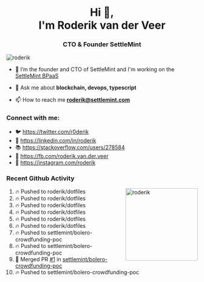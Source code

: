 <h1 align="center">Hi 👋,<br/> I'm Roderik van der Veer</h1>
<h3 align="center">CTO & Founder SettleMint</h3>

<p align="left"> <img src="https://komarev.com/ghpvc/?username=roderik" alt="roderik" /> </p>

- 🔭 I’m the founder and CTO of SettleMint and I'm working on the [SettleMint BPaaS](https://settlemint.com)

- 💬 Ask me about **blockchain, devops, typescript**

- 📫 How to reach me **roderik@settlemint.com**



### Connect with me:

- 🐦 https://twitter.com/r0derik
- 🏢 https://linkedin.com/in/roderik
- 📚 https://stackoverflow.com/users/278584
- 🙊 https://fb.com/roderik.van.der.veer
- 📸 https://instagram.com/roderik

### Recent Github Activity
<img src="https://github-readme-stats.vercel.app/api?username=roderik&show_icons=true&count_private=true" alt="roderik" align="right" height="190" />

<!--START_SECTION:activity-->
1. 🔥 Pushed to roderik/dotfiles
2. 🔥 Pushed to roderik/dotfiles
3. 🔥 Pushed to roderik/dotfiles
4. 🔥 Pushed to roderik/dotfiles
5. 🔥 Pushed to roderik/dotfiles
6. 🔥 Pushed to roderik/dotfiles
7. 🔥 Pushed to settlemint/bolero-crowdfunding-poc
8. 🔥 Pushed to settlemint/bolero-crowdfunding-poc
9. 🎉 Merged PR [#1](https://github.com/settlemint/bolero-crowdfunding-poc/pull/1) in [settlemint/bolero-crowdfunding-poc](https://github.com/settlemint/bolero-crowdfunding-poc)
10. 🔥 Pushed to settlemint/bolero-crowdfunding-poc
<!--END_SECTION:activity-->